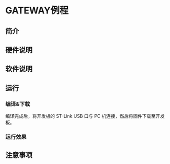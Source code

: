 # GATEWAY例程

## 简介

## 硬件说明

## 软件说明

## 运行

### 编译&下载

编译完成后，将开发板的 ST-Link USB 口与 PC 机连接，然后将固件下载至开发板。

### 运行效果

## 注意事项
